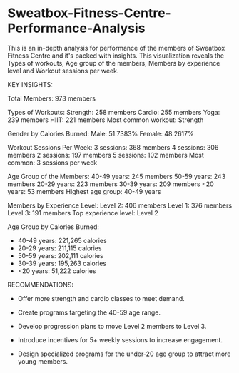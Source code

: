 # Sweatbox-Fitness-Centre-Performance-Analysis
This is an in-depth analysis for performance of the members of Sweatbox Fitness Centre and it's packed with insights. This visualization reveals the Types of workouts, Age group of the members, Members by experience level and Workout sessions per week.

KEY INSIGHTS:

Total Members: 973 members
 

Types of Workouts:
Strength: 258 members
Cardio: 255 members
Yoga: 239 members
HIIT: 221 members
Most common workout: Strength
 

Gender by Calories Burned:
Male: 51.7383%
Female: 48.2617%
 

Workout Sessions Per Week:
3 sessions: 368 members
4 sessions: 306 members
2 sessions: 197 members
5 sessions: 102 members
Most common: 3 sessions per week
 

Age Group of the Members:
40-49 years: 245 members
50-59 years: 243 members
20-29 years: 223 members
30-39 years: 209 members
<20 years: 53 members
Highest age group: 40-49 years
 

Members by Experience Level:
Level 2: 406 members
Level 1: 376 members
Level 3: 191 members
Top experience level: Level 2
 

Age Group by Calories Burned:
* 40-49 years: 221,265 calories
* 20-29 years: 211,115 calories
* 50-59 years: 202,111 calories
* 30-39 years: 195,263 calories
* <20 years: 51,222 calories
 

RECOMMENDATIONS:

* Offer more strength and cardio classes to meet demand.
 
* Create programs targeting the 40-59 age range.

* Develop progression plans to move Level 2 members to Level 3.

* Introduce incentives for 5+ weekly sessions to increase engagement. 

* Design specialized programs for the under-20 age group to attract more young members.
